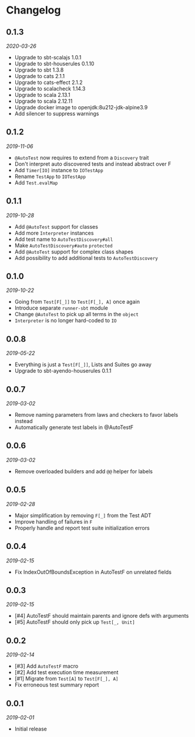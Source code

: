 # Changelog

## 0.1.3

_2020-03-26_

 * Upgrade to sbt-scalajs 1.0.1
 * Upgrade to sbt-houserules 0.1.10
 * Upgrade to sbt 1.3.8
 * Upgrade to cats 2.1.1
 * Upgrade to cats-effect 2.1.2
 * Upgrade to scalacheck 1.14.3
 * Upgrade to scala 2.13.1
 * Upgrade to scala 2.12.11
 * Upgrade docker image to openjdk:8u212-jdk-alpine3.9
 * Add silencer to suppress warnings

## 0.1.2

_2019-11-06_

* `@AutoTest` now requires to extend from a `Discovery` trait
* Don't interpret auto discovered tests and instead abstract over F
* Add `Timer[IO]` instance to `IOTestApp`
* Rename `TestApp` to `IOTestApp`
* Add `Test.evalMap`

## 0.1.1

_2019-10-28_

 * Add `@AutoTest` support for classes
 * Add more `Interpreter` instances
 * Add test name to `AutoTestDiscovery#all`
 * Make `AutoTestDiscovery#auto` `protected`
 * Add `@AutoTest` support for complex class shapes
 * Add possibility to add additional tests to `AutoTestDiscovery`

## 0.1.0

_2019-10-22_

 * Going from `Test[F[_]]` to `Test[F[_], A]` once again
 * Introduce separate `runner-sbt` module
 * Change `@AutoTest` to pick up all terms in the `object`
 * `Interpreter` is no longer hard-coded to `IO`

## 0.0.8

_2019-05-22_

 * Everything is just a `Test[F[_]]`, Lists and Suites go away
 * Upgrade to sbt-ayendo-houserules 0.1.1

## 0.0.7

_2019-03-02_

 * Remove naming parameters from laws and checkers to favor labels instead
 * Automatically generate test labels in @AutoTestF

## 0.0.6

_2019-03-02_

 * Remove overloaded builders and add `@@` helper for labels

## 0.0.5

_2019-02-28_

 * Major simplification by removing `F[_]` from the Test ADT
 * Improve handling of failures in `F`
 * Properly handle and report test suite initialization errors

## 0.0.4

_2019-02-15_

 * Fix IndexOutOfBoundsException in AutoTestF on unrelated fields

## 0.0.3

_2019-02-15_

 * [#4] AutoTestF should maintain parents and ignore defs with arguments
 * [#5] AutoTestF should only pick up `Test[_, Unit]`

## 0.0.2

_2019-02-14_

 * [#3] Add `AutoTestF` macro
 * [#2] Add test execution time measurement
 * [#1] Migrate from `Test[A]` to `Test[F[_], A]`
 * Fix erroneous test summary report

## 0.0.1

_2019-02-01_

 * Initial release
